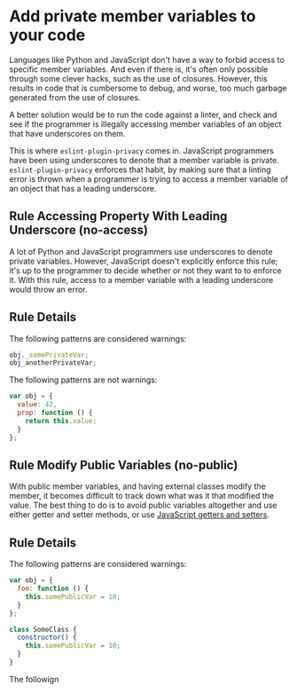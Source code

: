 # Add private member variables to your code

Languages like Python and JavaScript don't have a way to forbid access to specific member variables. And even if there is, it's often only possible through some clever hacks, such as the use of closures. However, this results in code that is cumbersome to debug, and worse, too much garbage generated from the use of closures.

A better solution would be to run the code against a linter, and check and see if the programmer is illegally accessing member variables of an object that have underscores on them.

This is where `eslint-plugin-privacy` comes in. JavaScript programmers have been using underscores to denote that a member variable is private. `eslint-plugin-privacy` enforces that habit, by making sure that a linting error is thrown when a programmer is trying to access a member variable of an object that has a leading underscore.

## Rule Accessing Property With Leading Underscore (no-access)

A lot of Python and JavaScript programmers use underscores to denote private variables. However, JavaScript doesn't explicitly enforce this rule; it's up to the programmer to decide whether or not they want to to enforce it. With this rule, access to a member variable with a leading underscore would throw an error.

## Rule Details

The following patterns are considered warnings:

```javascript
obj._somePrivateVar;
obj_anotherPrivateVar;
```

The following patterns are not warnings:

```javascript
var obj = {
  value: 42,
  prop: function () {
    return this.value;
  }
};
```

## Rule Modify Public Variables (no-public)

With public member variables, and having external classes modify the member, it becomes difficult to track down what was it that modified the value. The best thing to do is to avoid public variables altogether and use either getter and setter methods, or use [JavaScript getters and setters](http://ejohn.org/blog/javascript-getters-and-setters/).

## Rule Details

The following patterns are considered warnings:

```javascript
var obj = {
  foo: function () {
    this.somePublicVar = 10;
  }
};

class SomeClass {
  constructor() {
    this.somePublicVar = 10;
  }
}
```

The followign
